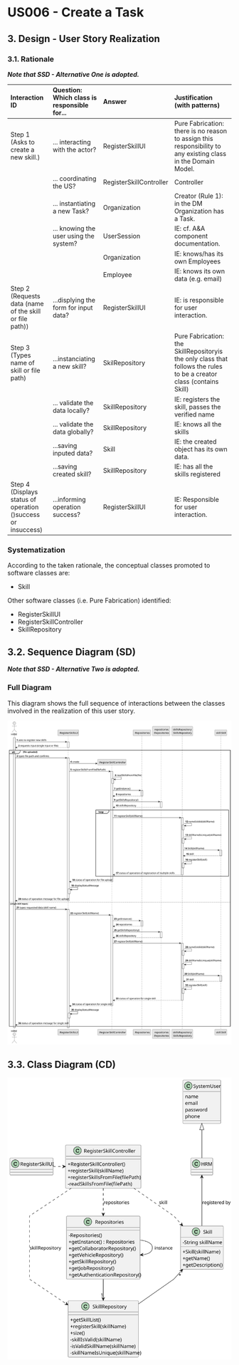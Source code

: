 # US006 - Create a Task 

## 3. Design - User Story Realization 

### 3.1. Rationale

_**Note that SSD - Alternative One is adopted.**_

| Interaction ID                                                 | Question: Which class is responsible for...  | Answer                  | Justification (with patterns)                                                                                        |
|:---------------------------------------------------------------|:---------------------------------------------|:------------------------|:---------------------------------------------------------------------------------------------------------------------|
| Step 1 (Asks to create a new skill.)  		                       | 	... interacting with the actor?             | RegisterSkillUI         | Pure Fabrication: there is no reason to assign this responsibility to any existing class in the Domain Model.        |
| 			  		                                                        | 	... coordinating the US?                    | RegisterSkillController | Controller                                                                                                           |
| 			  		                                                        | 	... instantiating a new Task?               | Organization            | Creator (Rule 1): in the DM Organization has a Task.                                                                 |
| 			  		                                                        | ... knowing the user using the system?       | UserSession             | IE: cf. A&A component documentation.                                                                                 |
| 			  		                                                        | 							                                      | Organization            | IE: knows/has its own Employees                                                                                      |
| 			  		                                                        | 							                                      | Employee                | IE: knows its own data (e.g. email)                                                                                  |
| Step 2 (Requests data (name of the skill or file path)) 		     | 	...displying the form for input data?						 | RegisterSkillUI         | IE: is responsible for user interaction.                                                                             |
| Step 3 (Types name of skill or file path) 		                   | 	...instanciating a new skill?               | SkilRepository          | Pure Fabrication: the SkillRepositoryis the only class that follows the rules to be a creator class (contains Skill) |
|                                                                | ... validate the data locally?               | SkillRepository         | IE: registers the skill, passes the verified name                                                                    |
|                                                                | ... validate the data globally?              | SkillRepository         | IE: knows all the skills                                                                                             |
|                                                                | ...saving inputed data?                      | Skill                   | IE: the created object has its own data.                                                                             |
|                                                                | ...saving created skill?                     | SkillRepository         | IE: has all the skills registered                                                                                    |
| Step 4 (Displays status of operation ()success or insuccess)		 | 	...informing operation success?             | RegisterSkillUI         | IE: Responsible for user interaction.                                                                                |

### Systematization ##

According to the taken rationale, the conceptual classes promoted to software classes are: 

* Skill

Other software classes (i.e. Pure Fabrication) identified: 

* RegisterSkillUI  
* RegisterSkillController
* SkillRepository


## 3.2. Sequence Diagram (SD)

_**Note that SSD - Alternative Two is adopted.**_

### Full Diagram

This diagram shows the full sequence of interactions between the classes involved in the realization of this user story.

![Sequence Diagram - Full](svg/us001-sequence-diagram-fullv2.svg)

## 3.3. Class Diagram (CD)

![Class Diagram](svg/us001-class-diagram.svg)
